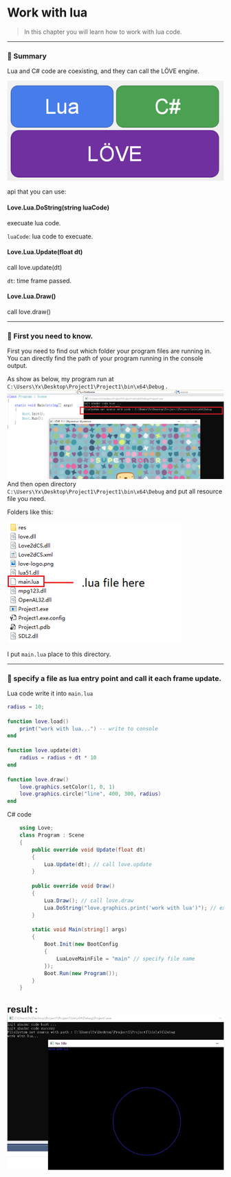 # Work with lua

> In this chapter you will learn how to work with lua code.

---------
### 📜 Summary

Lua and C# code are coexisting, and they can call the LÖVE engine.

![](img/05-runtime.png)

api that you can use:


#### Love.Lua.DoString(string luaCode)
execuate lua code.

`luaCode`: lua code to execuate.

#### Love.Lua.Update(float dt)
call love.update(dt)

`dt`: time frame passed.
#### Love.Lua.Draw()
call love.draw()


---------
### 📜 First you need to know.

First you need to find out which folder your program files are running in. You can directly find the path of your program running in the console output.

As show as below, my program run at `C:\Users\Yx\Desktop\Project1\Project1\bin\x64\Debug` .
![](img/04-where.png)
And then open directory `C:\Users\Yx\Desktop\Project1\Project1\bin\x64\Debug` and put all resource file you need.

Folders like this:

![](img/05-lua-file-path.png)

I put `main.lua` place to this directory.

---------
### 📜 specify a file as lua entry point and call it each frame update.
Lua code write it into `main.lua`
```lua
radius = 10;

function love.load()
    print("work with lua...") -- write to console
end

function love.update(dt)
    radius = radius + dt * 10
end

function love.draw()
    love.graphics.setColor(1, 0, 1)
    love.graphics.circle("line", 400, 300, radius)
end
```
C# code
```C#
    using Love;
    class Program : Scene
    {
        public override void Update(float dt)
        {
            Lua.Update(dt); // call love.update
        }

        public override void Draw()
        {
            Lua.Draw(); // call love.draw
            Lua.DoString("love.graphics.print('work with lua')"); // execute lua code
        }

        static void Main(string[] args)
        {
            Boot.Init(new BootConfig
            {
                LuaLoveMainFile = "main" // specify file name
            });
            Boot.Run(new Program());
        }
    }
```

result :
![](img/05-work-with-lua.png)
---------